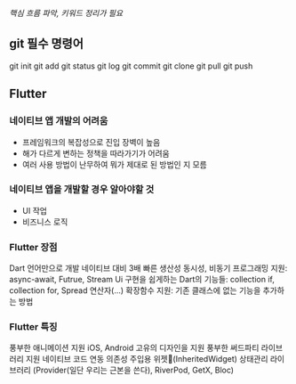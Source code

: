 *핵심 흐름 파악, 키워드 정리가 필요*

## git 필수 명령어 
git init 
git add 
git status 
git log 
git commit 
git clone 
git pull 
git push 

## Flutter
### 네이티브 앱 개발의 어려움
- 프레임워크의 복잡성으로 진입 장벽이 높음
- 해가 다르게 변하는 정책을 따라가기가 어려움
- 여러 사용 방법이 난무하여 뭐가 제대로 된 방법인 지 모름
### 네이티브 앱을 개발할 경우 알아야할 것
- UI 작업
- 비즈니스 로직
### Flutter 장점
Dart 언어만으로 개발 
네이티브 대비 3배 빠른 생산성 
동시성, 비동기 프로그래밍 지원: async-await, Futrue, Stream 
Ui 구현을 쉽게하는 Dart의 기능들: collection if, collection for, Spread 연산자(...) 
확장함수 지원: 기존 클래스에 없는 기능을 추가하는 방법 
### Flutter 특징
풍부한 애니메이션 지원 
iOS, Android 고유의 디자인을 지원 
풍부한 써드파티 라이브러리 지원 
네이티브 코드 연동 
의존성 주입용 위젯(InheritedWidget) 
상태관리 라이브러리 (Provider(일단 우리는 근본을 쓴다), RiverPod, GetX, Bloc) 
